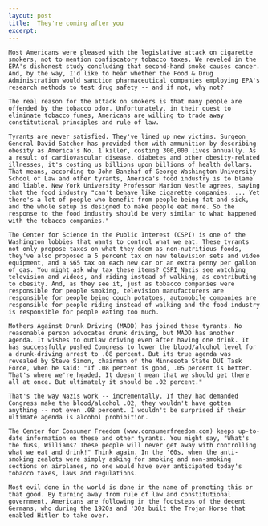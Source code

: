 ```yaml
---
layout: post
title:  They're coming after you
excerpt:
---
```












	Most Americans were pleased with the legislative attack on cigarette smokers, not to mention confiscatory tobacco taxes. We reveled in the EPA's dishonest study concluding that second-hand smoke causes cancer. And, by the way, I'd like to hear whether the Food & Drug Administration would sanction pharmaceutical companies employing EPA's research methods to test drug safety -- and if not, why not?

	The real reason for the attack on smokers is that many people are offended by the tobacco odor. Unfortunately, in their quest to eliminate tobacco fumes, Americans are willing to trade away constitutional principles and rule of law.

	Tyrants are never satisfied. They've lined up new victims. Surgeon General David Satcher has provided them with ammunition by describing obesity as America's No. 1 killer, costing 300,000 lives annually. As a result of cardiovascular disease, diabetes and other obesity-related illnesses, it's costing us billions upon billions of health dollars. That means, according to John Banzhaf of George Washington University School of Law and other tyrants, America's food industry is to blame and liable. New York University Professor Marion Nestle agrees, saying that the food industry "can't behave like cigarette companies. ... Yet there's a lot of people who benefit from people being fat and sick, and the whole setup is designed to make people eat more. So the response to the food industry should be very similar to what happened with the tobacco companies."

	The Center for Science in the Public Interest (CSPI) is one of the Washington lobbies that wants to control what we eat. These tyrants not only propose taxes on what they deem as non-nutritious foods, they've also proposed a 5 percent tax on new television sets and video equipment, and a $65 tax on each new car or an extra penny per gallon of gas. You might ask why tax these items? CSPI Nazis see watching television and videos, and riding instead of walking, as contributing to obesity. And, as they see it, just as tobacco companies were responsible for people smoking, television manufacturers are responsible for people being couch potatoes, automobile companies are responsible for people riding instead of walking and the food industry is responsible for people eating too much.

	Mothers Against Drunk Driving (MADD) has joined these tyrants. No reasonable person advocates drunk driving, but MADD has another agenda. It wishes to outlaw driving even after having one drink. It has successfully pushed Congress to lower the blood/alcohol level for a drunk-driving arrest to .08 percent. But its true agenda was revealed by Steve Simon, chairman of the Minnesota State DUI Task Force, when he said: "If .08 percent is good, .05 percent is better. That's where we're headed. It doesn't mean that we should get there all at once. But ultimately it should be .02 percent."

	That's the way Nazis work -- incrementally. If they had demanded Congress make the blood/alcohol .02, they wouldn't have gotten anything -- not even .08 percent. I wouldn't be surprised if their ultimate agenda is alcohol prohibition.

	The Center for Consumer Freedom (www.consumerfreedom.com) keeps up-to-date information on these and other tyrants. You might say, "What's the fuss, Williams? These people will never get away with controlling what we eat and drink!" Think again. In the '60s, when the anti-smoking zealots were simply asking for smoking and non-smoking sections on airplanes, no one would have ever anticipated today's tobacco taxes, laws and regulations.

	Most evil done in the world is done in the name of promoting this or that good. By turning away from rule of law and constitutional government, Americans are following in the footsteps of the decent Germans, who during the 1920s and '30s built the Trojan Horse that enabled Hitler to take over.


